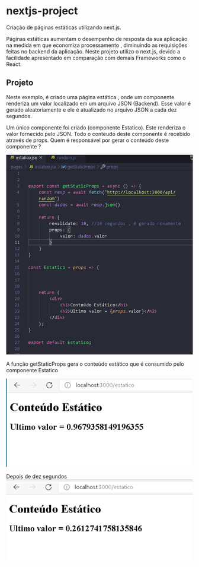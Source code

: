 # nextjs-project
Criação de páginas estáticas utilizando next.js.

Páginas estáticas aumentam o desempenho de resposta da sua aplicação na medida em que economiza processamento , diminuindo as requisições feitas no backend da aplicação. Neste projeto utilizo o next.js, devido a facilidade apresentado em comparação com demais Frameworks como o React.

## Projeto

Neste exemplo, é criado uma página estática , onde um componente renderiza um valor localizado em um arquivo JSON (Backend). Esse valor é gerado aleatoriamente e ele é atualizado no arquivo JSON a cada dez segundos.

Um único componente foi criado (componente Estatico). Este renderiza o valor fornecido pelo JSON. Todo o conteudo deste componente é recebido através de props. Quem é responsável por gerar o conteúdo deste componente ?

![code](./images/code.png)

A função getStaticProps gera o conteúdo estático que é consumido pelo componente Estatico

![pagina](./images/pagina.png)

Depois de dez segundos
![pagina2](./images/pagina2.png)

